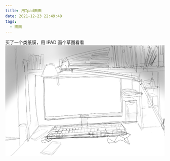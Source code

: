 ```yaml
---
title: 用Ipad画画
date: 2021-12-23 22:49:48
tags:
  - 画画
---
```


买了一个类纸膜，用 IPAD 画个草图看看
![myDesk](/img/myDesk.png)
